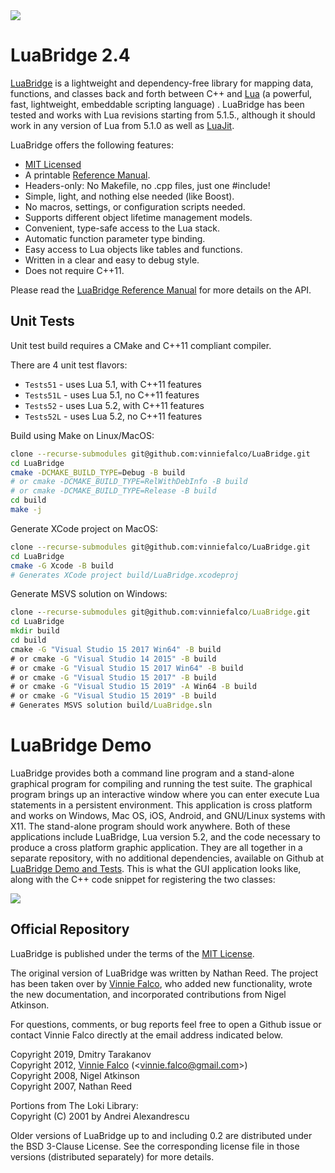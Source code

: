 <a href="http://lua.org">
<img src="http://vinniefalco.github.com/LuaBridgeDemo/powered-by-lua.png">
</a><br>

# LuaBridge 2.4

[LuaBridge][1] is a lightweight and dependency-free library for mapping data,
functions, and classes back and forth between C++ and [Lua][2] (a powerful,
fast, lightweight, embeddable scripting language) . LuaBridge has been tested
and works with Lua revisions starting from 5.1.5., although it should work in
any version of Lua from 5.1.0 as well as [LuaJit][3].

LuaBridge offers the following features:

- [MIT Licensed][4]
- A printable [Reference Manual][5].
- Headers-only: No Makefile, no .cpp files, just one #include!
- Simple, light, and nothing else needed (like Boost).
- No macros, settings, or configuration scripts needed.
- Supports different object lifetime management models.
- Convenient, type-safe access to the Lua stack.
- Automatic function parameter type binding.
- Easy access to Lua objects like tables and functions.
- Written in a clear and easy to debug style.
- Does not require C++11.

Please read the [LuaBridge Reference Manual][5] for more details on the API.

## Unit Tests

Unit test build requires a CMake and C++11 compliant compiler.

There are 4 unit test flavors:
* `Tests51` - uses Lua 5.1, with C++11 features
* `Tests51L` - uses Lua 5.1, no C++11 features
* `Tests52` - uses Lua 5.2, with C++11 features
* `Tests52L` - uses Lua 5.2, no C++11 features

Build using Make on Linux/MacOS:
```bash
clone --recurse-submodules git@github.com:vinniefalco/LuaBridge.git
cd LuaBridge
cmake -DCMAKE_BUILD_TYPE=Debug -B build
# or cmake -DCMAKE_BUILD_TYPE=RelWithDebInfo -B build
# or cmake -DCMAKE_BUILD_TYPE=Release -B build
cd build
make -j
```

Generate XCode project on MacOS:
```bash
clone --recurse-submodules git@github.com:vinniefalco/LuaBridge.git
cd LuaBridge
cmake -G Xcode -B build
# Generates XCode project build/LuaBridge.xcodeproj
```

Generate MSVS solution on Windows:
```cmd
clone --recurse-submodules git@github.com:vinniefalco/LuaBridge.git
cd LuaBridge
mkdir build
cd build
cmake -G "Visual Studio 15 2017 Win64" -B build
# or cmake -G "Visual Studio 14 2015" -B build
# or cmake -G "Visual Studio 15 2017 Win64" -B build
# or cmake -G "Visual Studio 15 2017" -B build
# or cmake -G "Visual Studio 15 2019" -A Win64 -B build
# or cmake -G "Visual Studio 15 2019" -B build
# Generates MSVS solution build/LuaBridge.sln
```

# LuaBridge Demo

LuaBridge provides both a command line program and a stand-alone graphical
program for compiling and running the test suite. The graphical program brings
up an interactive window where you can enter execute Lua statements in a
persistent environment. This application is cross platform and works on
Windows, Mac OS, iOS, Android, and GNU/Linux systems with X11. The stand-alone
program should work anywhere. Both of these applications include LuaBridge,
Lua version 5.2, and the code necessary to produce a cross platform graphic
application. They are all together in a separate repository, with no
additional dependencies, available on Github at [LuaBridge Demo and Tests][6].
This is what the GUI application looks like, along with the C++ code snippet
for registering the two classes:

<a href="https://github.com/vinniefalco/LuaBridgeDemo">
<img src="http://vinniefalco.github.com/LuaBridgeDemo/LuaBridgeDemoScreenshot1.0.2.png">
</a><br>

## Official Repository

LuaBridge is published under the terms of the [MIT License][4].

The original version of LuaBridge was written by Nathan Reed. The project has
been taken over by [Vinnie Falco][7], who added new functionality, wrote the new
documentation, and incorporated contributions from Nigel Atkinson.

For questions, comments, or bug reports feel free to open a Github issue
or contact Vinnie Falco directly at the email address indicated below.

Copyright 2019, Dmitry Tarakanov<br>
Copyright 2012, [Vinnie Falco][7] (<[vinnie.falco@gmail.com][8]>)<br>
Copyright 2008, Nigel Atkinson<br>
Copyright 2007, Nathan Reed<br>

Portions from The Loki Library:<br>
Copyright (C) 2001 by Andrei Alexandrescu

Older versions of LuaBridge up to and including 0.2 are distributed under the
BSD 3-Clause License. See the corresponding license file in those versions
(distributed separately) for more details.

[1]:  https://github.com/vinniefalco/LuaBridge "LuaBridge"
[2]:  http://lua.org "The Lua Programming Language"
[3]:  http://luajit.org/ "The LuaJIT Probject"
[4]:  http://www.opensource.org/licenses/mit-license.html "The MIT License"
[5]:  http://vinniefalco.github.com/LuaBridge "LuaBridge Reference Manual"
[6]:  https://github.com/vinniefalco/LuaBridgeDemo "LuaBridge Demo"
[7]:  https://github.com/vinniefalco "Vinnie Falco's Github"
[8]:  mailto:vinnie.falco@gmail.com "Vinnie Falco (Email)"
